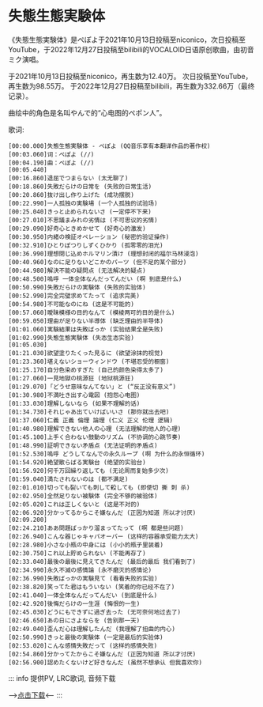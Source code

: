 # 失態生態実験体

《失態生態実験体》是ぺぽよ于2021年10月13日投稿至niconico，次日投稿至YouTube，于2022年12月27日投稿至bilibili的VOCALOID日语原创歌曲，由初音ミク演唱。

于2021年10月13日投稿至niconico，再生数为12.40万。
次日投稿至YouTube，再生数为98.55万。
于2022年12月27日投稿至bilibili，再生数为332.66万（最终记录）。

曲绘中的角色是名叫やんで的“心电图的ペポン人”。

歌词:
```
[00:00.000]失態生態実験体 - ぺぽよ (QQ音乐享有本翻译作品的著作权)
[00:03.060]词：ぺぽよ (//)
[00:04.190]曲：ぺぽよ (//)
[00:05.440]
[00:16.860]退屈でつまらない (太无聊了)
[00:18.860]失敗だらけの日常を (失败的日常生活)
[00:20.860]抜け出し作り上げた (成功摆脱)
[00:22.990]一人孤独の実験場 (一个人孤独的试验场)
[00:25.040]きっと止められないさ (一定停不下来)
[00:27.010]不思議まみれの劣情は (不可思议的劣情)
[00:29.090]好奇心ときめかせて (好奇心的激发)
[00:30.950]内緒の検証オペレーション (秘密的验证操作)
[00:32.910]ひとりぽつりしずくひかり (孤零零的泪光)
[00:36.990]理想閉じ込めホルマリン漬け (理想封闭的福尔马林浸泡)
[00:40.960]なのに足りないどこかのパーツ (但不足的某个部分)
[00:44.980]解決不能の疑問点 (无法解决的疑点)
[00:48.500]嗚呼 一体全体なんだってんだい (啊 到底是什么)
[00:50.990]失敗だらけの実験体 (失败的实验体)
[00:52.990]完全完璧求めてたって (追求完美)
[00:54.980]不可能なのにね (这是不可能的)
[00:57.060]曖昧模様の目的なんて (模棱两可的目的是什么)
[00:59.050]理由が足りない半導体 (缺乏理由的半导体)
[01:01.060]実験結果は失敗ばっか (实验结果全是失败)
[01:02.990]失態生態実験体 (失态生态实验)
[01:05.030]
[01:21.030]欲望塗りたくった見るに (欲望涂抹的视觉)
[01:23.360]堪えないショーウィンドウ (不堪忍受的橱窗)
[01:25.170]自分色染めすぎた (自己的颜色染得太多了)
[01:27.060]一見地獄の桃源狂 (地狱桃源狂)
[01:29.070]「どうせ意味なんてない」と (“反正没有意义”)
[01:30.980]不満吐き出す心電図 (抱怨心电图)
[01:33.030]理解しないなら (如果不理解的话)
[01:34.730]それじゃあ出ていけばいいさ (那你就出去吧)
[01:37.060]仁義 正義 倫理 論理 (仁义 正义 伦理 逻辑)
[01:40.980]理解できない他人の心理 (无法理解的他人的心理)
[01:45.100]上手く合わない鼓動のリズム (不协调的心跳节奏)
[01:48.990]証明できない矛盾点 (无法证明的矛盾点)
[01:52.530]嗚呼 どうしてなんでの永久ループ (啊 为什么的永恒循环)
[01:54.920]絶望散らばる実験台 (绝望的实验台)
[01:56.920]何千万回繰り返しても (无论周而复始多少次)
[01:59.040]満たされないのは (都不满足)
[02:01.010]切っても裂いても刺して殺しても (即使切 撕 刺 杀)
[02:02.950]全然足りない被験体 (完全不够的被验体)
[02:05.020]これは正しくないと (这是不对的)
[02:06.920]分かってるからこそ嫌なんだ (正因为知道 所以才讨厌)
[02:09.200]
[02:24.210]ああ問題ばっかり溜まってたって (啊 都是些问题)
[02:26.940]こんな器じゃキャパオーバー (这样的容器承受能力太大)
[02:28.980]小さな小瓶の中身には (小小的瓶子里装着)
[02:30.750]これ以上貯められない (不能再存了)
[02:33.040]最後の最後に見えてきたんだ (最后的最后 我们看到了)
[02:34.990]永久不滅の感情論 (永不磨灭的感情论)
[02:36.990]失敗ばっかの実験見て (看看失败的实验)
[02:38.820]笑ってた君はもういない (笑着的你已经不在了)
[02:41.040]一体全体なんだってんだい (到底是什么)
[02:42.920]後悔だらけの一生涯 (悔恨的一生)
[02:45.030]どうにもできずに過ぎ去った (无可奈何地过去了)
[02:46.650]あの日にさよならを (告别那一天)
[02:49.040]歪んだ心は理解したんだ (我理解了扭曲的内心)
[02:50.990]きっと最後の実験体 (一定是最后的实验体)
[02:53.020]こんな感情失敗だって (这样的感情失败)
[02:54.860]分かってたからこそ嫌なんだ (正因为知道 所以才讨厌)
[02:56.900]認めたくないけど好きなんだ (虽然不想承认 但我喜欢你)
```

::: info
提供PV, LRC歌词, 音频下载

-->[点击下载](https://disk.sakuras.in/VOCALOID/%E3%81%BA%E3%81%BD%E3%82%88/%E5%A4%B1%E6%85%8B%E7%94%9F%E6%85%8B%E5%AE%9F%E9%A8%93%E4%BD%93)<--
:::
